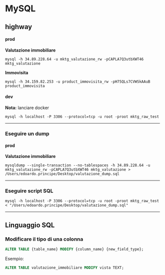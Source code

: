# MySQL
## highway
#### prod
**Valutazione immobiliare**
```console
mysql -h 34.89.228.64 -u mktg_valutazione_rw -pCAPLA7Q3utbXWT46 mktg_valutazione
```

**Immovisita**
```console
mysql -h 34.159.82.253 -u product_immovisita_rw -pH75QLs7CVWSkAAuB product_immovisita
```

#### dev
**Nota:** lanciare docker
```console
mysql -h localhost -P 3306 --protocol=tcp -u root -proot mktg_raw_test
```
---
### Eseguire un dump
#### prod
**Valutazione immobiliare**
```console
mysqldump --single-transaction --no-tablespaces -h 34.89.228.64 -u mktg_valutazione_rw -pCAPLA7Q3utbXWT46 mktg_valutazione > /Users/edoardo.principe/Desktop/valutazione_dump.sql
```
---
### Eseguire script SQL
```console
mysql -h localhost -P 3306 --protocol=tcp -u root -proot mktg_raw_test < "/Users/edoardo.principe/Desktop/valutazione_dump.sql"
```

---
## Linguaggio SQL
### Modificare il tipo di una colonna
```sql
ALTER TABLE {table_name} MODIFY {column_name} {new_field_type};
```
Esempio:
```sql
ALTER TABLE valutazione_immobiliare MODIFY vista TEXT;
```